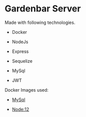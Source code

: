 # Gardenbar Server

Made with following technologies.

*  Docker

*  NodeJs

*  Express

*  Sequelize

*  MySql

*  JWT

Docker Images used:

*  [MySql](https://hub.docker.com/_/mysql)

*  [Node:12](https://hub.docker.com/_/node)